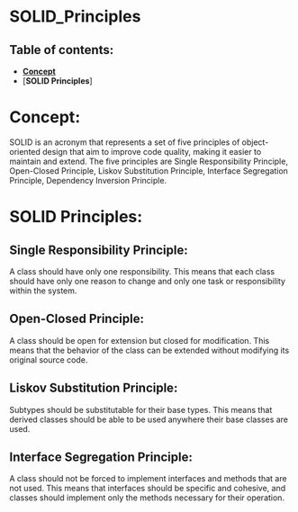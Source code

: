 # SOLID_Principles

Table of contents: 
----------------------
- [**Concept**](Concept)
- [**SOLID Principles**]

# Concept: 
SOLID is an acronym that represents a set of five principles of object-oriented design that aim to improve code quality, making it easier to maintain and extend. The five principles are Single Responsibility Principle, Open-Closed Principle, Liskov Substitution Principle, Interface Segregation Principle, Dependency Inversion Principle. 

# SOLID Principles: 

Single Responsibility Principle: 
----------------------
A class should have only one responsibility. This means that each class should have only one reason to change and only one task or responsibility within the system.

Open-Closed Principle: 
----------------------
A class should be open for extension but closed for modification. This means that the behavior of the class can be extended without modifying its original source code.

Liskov Substitution Principle: 
----------------------
Subtypes should be substitutable for their base types. This means that derived classes should be able to be used anywhere their base classes are used.

Interface Segregation Principle: 
----------------------
A class should not be forced to implement interfaces and methods that are not used. This means that interfaces should be specific and cohesive, and classes should implement only the methods necessary for their operation.
